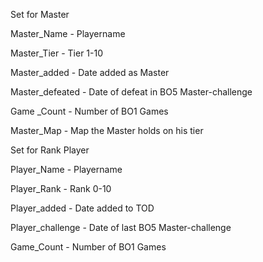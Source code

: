 
Set for Master


Master_Name	-		Playername

Master_Tier	-		Tier 1-10

Master_added	-		Date added as Master

Master_defeated	-		Date of defeat in BO5 Master-challenge

Game _Count	-		Number of BO1 Games

Master_Map	-		Map the Master holds on his tier


Set for Rank Player

Player_Name		-		Playername

Player_Rank		-		Rank 0-10

Player_added		-		Date added to TOD

Player_challenge	-		Date of last BO5 Master-challenge

Game_Count		-		Number of BO1 Games

